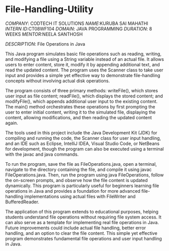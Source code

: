 # File-Handling-Utility

*COMPANY*: CODTECH IT SOLUTIONS
*NAME*:KURUBA SAI MAHATHI
*INTERN ID*:CT08WF104
*DOMAIN*: JAVA PROGRAMMING
*DURATION*: 8 WEEKS
*MENTOR*:NEELA SANTHOSH

*DESCRIPTION*: File Operations in Java

This Java program simulates basic file operations such as reading, writing, and modifying a file using a String variable instead of an actual file. It allows users to enter content, store it, modify it by appending additional text, and read the updated content. The program uses the Scanner class to take user input and provides a simple yet effective way to demonstrate file-handling concepts without involving actual disk operations.

The program consists of three primary methods: writeFile(), which stores user input as file content; readFile(), which displays the stored content; and modifyFile(), which appends additional user input to the existing content. The main() method orchestrates these operations by first prompting the user to enter initial content, writing it to the simulated file, displaying the content, allowing modifications, and then reading the updated content again.

The tools used in this project include the Java Development Kit (JDK) for compiling and running the code, the Scanner class for user input handling, and an IDE such as Eclipse, IntelliJ IDEA, Visual Studio Code, or NetBeans for development, though the program can also be executed using a terminal with the javac and java commands.

To run the program, save the file as FileOperations.java, open a terminal, navigate to the directory containing the file, and compile it using javac FileOperations.java. Then, run the program using java FileOperations, follow the on-screen prompts, and observe how the file content is updated dynamically. This program is particularly useful for beginners learning file operations in Java and provides a foundation for more advanced file-handling implementations using actual files with FileWriter and BufferedReader.

The application of this program extends to educational purposes, helping students understand file operations without requiring file system access. It can also serve as a template for implementing real file operations in Java. Future improvements could include actual file handling, better error handling, and an option to clear the file content. This simple yet effective program demonstrates fundamental file operations and user input handling in Java.
